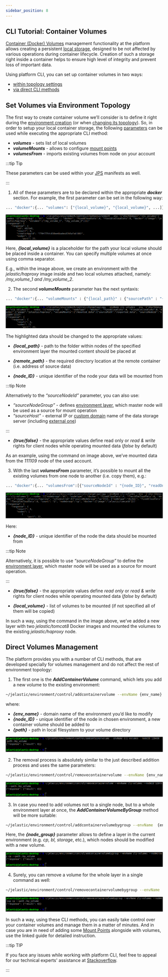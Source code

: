 ```yaml
---
sidebar_position: 8
---
```


## CLI Tutorial: Container Volumes

[Container (Docker) Volumes]( /docs/Container/Container%20Configuration/Volumes) management functionality at the platform allows creating a persistent [local storage]( /docs/Data%20Storage%20Container/Use%20Cases/Local%20Filesystem), designed to be not affected by various operations during container lifecycle. Creation of such a storage right inside a container helps to ensure high level of integrity and prevent loss of important data.

Using platform CLI, you can set up container volumes in two ways:

- [within topology settings]( /docs/Deployment%20Tools/API%20&%20CLI/Platform%20CLI/Container%20Volumes#set-volumes-via-environment-topology)
- [via direct CLI methods]( /docs/Deployment%20Tools/API%20&%20CLI/Platform%20CLI/Container%20Volumes#direct-volumes-management)

## Set Volumes via Environment Topology

The first way to create container volume we’ll consider is to define it right during the [environment creation]( /docs/Deployment%20Tools/API%20&%20CLI/Platform%20CLI/Environment%20Creation) (or when [changing its topology]( /docs/Deployment%20Tools/API%20&%20CLI/Platform%20CLI/Server%20Scaling)). So, in order to setup your local container storage, the following [parameters]( /docs/Deployment%20Tools/API%20&%20CLI/CreateEnv%20Params#docker-based-environment-configurations) can be used while executing the appropriate CLI method:

- **_volumes_** - sets list of local volumes
- **_volumeMounts_** - allows to configure [mount points]( /docs/Data%20Storage%20Container/Data%20Sharing/Mount%20Points)
- **_volumesFrom_** - imports existing volumes from node on your account

:::tip Tip

These parameters can be used within your [JPS]( /docs/Deployment%20Tools/Cloud%20Scripting%20&%20JPS/JPS%20Overview) manifests as well.

:::

1. All of these parameters are to be declared within the appropriate **_docker_** section. For example, the first parameter can be set in the following way:

```bash
... "docker":{... "volumes": ["{local_volume}", "{local_volume}", ...]}
```

<div style={{
    display:'flex',
    justifyContent: 'center',
    margin: '0 0 1rem 0'
}}>

![Locale Dropdown](./img/ContainerVolumes/01-cli-volumes-parameter.png)

</div>

Here, **_{local_volume}_** is a placeholder for the path your local volume should be placed inside a container. You can specify multiple volumes at once using comma separator.

E.g., within the image above, we create an environment with the _jelastic/haproxy_ image inside and two local volumes attached, namely: _/my_volume_1 and /my_volume_2_.

2. The second **_volumeMounts_** parameter has the next syntaxis:

```bash
... "docker":{... "volumeMounts" : {"{local_path}" : {"sourcePath" : "{remote_path}", "sourceNodeId" : "{node_ID}", "readOnly" : {true/false}}, ...}}
```

<div style={{
    display:'flex',
    justifyContent: 'center',
    margin: '0 0 1rem 0'
}}>

![Locale Dropdown](./img/ContainerVolumes/02-cli-volumemounts-parameter.png)

</div>

The highlighted data should be changed to the appropriate values:

- **_{local_path}_** - path to the folder within nodes of the specified environment layer the mounted content should be placed at

- **_{remote_path}_** - the required directory location at the remote container (i.e. address of source data)

- **_{node_ID}_** - unique identifier of the node your data will be mounted from

:::tip Note

Alternatively to the _“sourceNodeId”_ parameter, you can also use:

- _“sourceNodeGroup”_ - defines [environment layer]( /docs/Deployment%20Tools/API%20&%20CLI/CreateEnv%20Params#docker-based-environment-configurations), which master node will be used as a source for mount operation
- _“sourceHost”_ - external IP or [custom domain]( /docs/ApplicationSetting/Domain%20Name%20Management/Custom%20Domain%20Name) name of the data storage server (including [external one]( /docs/Data%20Storage%20Container/External%20NFS%20Server%20Configuration))

:::

- **_{true/false}_** - the appropriate values define read only or _read & write_ rights for client nodes while operating mounted data (_false_ by default)

As an example, using the command on image above, we’ve mounted data from the _111109_ node of the used account.

3. With the last **_volumesFrom_** parameter, it’s possible to mount all the existing volumes from one node to another (i.e. copy them), e.g.:

```bash
... "docker":{... "volumesFrom":[{"sourceNodeId" : "{node_ID}", "readOnly" : {true/false}, "volumes" : ["{local_volume}", "{local_volume}", ...]}]}
```

<div style={{
    display:'flex',
    justifyContent: 'center',
    margin: '0 0 1rem 0'
}}>

![Locale Dropdown](./img/ContainerVolumes/03-cli-volumesfrom-parameter.png)

</div>

Here:

- **_{node_ID}_** - unique identifier of the node the data should be mounted from

:::tip Note

Alternatively, it is possible to use _“sourceNodeGroup”_ to define the [environment layer]( /docs/Deployment%20Tools/API%20&%20CLI/CreateEnv%20Params#docker-based-environment-configurations), which master node will be used as a source for mount operation.

:::

- **_{true/false}_** - the appropriate values define _read only_ or _read & write_ rights for client nodes while operating mounted data (_false_ by default)

- **_{local_volume}_** - list of volumes to be mounted (if not specified all of them will be copied)

In such a way, using the command in the image above, we’ve added a new layer with two _jelastic/tomcat8_ Docker images and mounted the volumes to the existing _jelastic/haproxy_ node.

## Direct Volumes Management

The platform provides you with a number of CLI methods, that are developed specially for volumes management and do not affect the rest of environment topology:

1. The first one is the **_AddContainerVolume_** command, which lets you add a new volume to the existing environment:

```bash
~/jelastic/environment/control/addcontainervolume --envName {env_name} --nodeId {node_ID} --path {path}
```

where:

- **_{env_name}_** - domain name of the environment you’d like to modify
- **_{node_ID}_** - unique identifier of the node in chosen environment, a new container volume should be added to
- **_{path}_** - path in local filesystem to your volume directory

<div style={{
    display:'flex',
    justifyContent: 'center',
    margin: '0 0 1rem 0'
}}>

![Locale Dropdown](./img/ContainerVolumes/04-cli-addcontainervolume-command.png)

</div>

2. The removal process is absolutely similar to the just described addition process and uses the same parameters:

```bash
~/jelastic/environment/control/removecontainervolume --envName {env_name} --nodeId {node_ID} --path {path}
```

<div style={{
    display:'flex',
    justifyContent: 'center',
    margin: '0 0 1rem 0'
}}>

![Locale Dropdown](./img/ContainerVolumes/05-cli-removecontainervolume-command.png)

</div>

3. In case you need to add volumes not to a single node, but to a whole environment layer at once, the **_AddContainerVolumeByGroup_** method will be more suitable:

```bash
~/jelastic/environment/control/addcontainervolumebygroup --envName  {env_name} --nodeGroup  {node_group} --path  {path}
```

Here, the **_{node_group}_** parameter allows to define a layer in the current environment (e.g. _cp, bl, storage_, etc.), which nodes should be modified with a new volume.

<div style={{
    display:'flex',
    justifyContent: 'center',
    margin: '0 0 1rem 0'
}}>

![Locale Dropdown](./img/ContainerVolumes/06-cli-addcontainervolumebygroup-command.png)

</div>

4. Surely, you can remove a volume for the whole layer in a single command as well:

```bash
~/jelastic/environment/control/removecontainervolumebygroup --envName  {env_name} --nodeGroup  {node_group} --path  {path}
```

<div style={{
    display:'flex',
    justifyContent: 'center',
    margin: '0 0 1rem 0'
}}>

![Locale Dropdown](./img/ContainerVolumes/07-cli-removecontainervolumebygroup-command.png)

</div>

In such a way, using these CLI methods, you can easily take control over your container volumes and manage them in a matter of minutes. And in case you are in need of adding some [Mount Points]( /docs/Deployment%20Tools/API%20&%20CLI/Platform%20CLI/Mount%20Points) alongside with volumes, use the linked guide for detailed instruction.

:::tip TIP

If you face any issues while working with platform CLI, feel free to appeal for our technical experts' assistance at [Stackoverflow](https://stackoverflow.com/questions/tagged/jelastic).

:::
